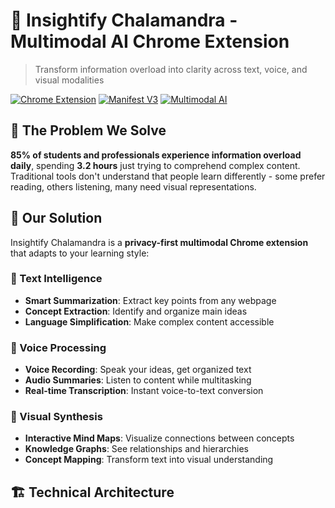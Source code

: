 # 🦎 Insightify Chalamandra - Multimodal AI Chrome Extension

> Transform information overload into clarity across text, voice, and visual modalities

[![Chrome Extension](https://img.shields.io/badge/Chrome-Extension-green)](https://chrome.google.com)
[![Manifest V3](https://img.shields.io/badge/Manifest-V3-blue)](https://developer.chrome.com)
[![Multimodal AI](https://img.shields.io/badge/AI-Multimodal-purple)](https://)

## 🎯 The Problem We Solve

**85% of students and professionals experience information overload daily**, spending **3.2 hours** just trying to comprehend complex content. Traditional tools don't understand that people learn differently - some prefer reading, others listening, many need visual representations.

## 🚀 Our Solution

Insightify Chalamandra is a **privacy-first multimodal Chrome extension** that adapts to your learning style:

### 📝 Text Intelligence
- **Smart Summarization**: Extract key points from any webpage
- **Concept Extraction**: Identify and organize main ideas
- **Language Simplification**: Make complex content accessible

### 🎤 Voice Processing  
- **Voice Recording**: Speak your ideas, get organized text
- **Audio Summaries**: Listen to content while multitasking
- **Real-time Transcription**: Instant voice-to-text conversion

### 🎨 Visual Synthesis
- **Interactive Mind Maps**: Visualize connections between concepts
- **Knowledge Graphs**: See relationships and hierarchies
- **Concept Mapping**: Transform text into visual understanding

## 🏗️ Technical Architecture
